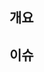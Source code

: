 <!--
PR TITLE
- feat: 한글로 pr 제목을 입력합니다.
-->

## 개요

<!-- A clear and concise description about the feature -->

## 이슈

<!-- Add a issues that referenced this pull request -->
